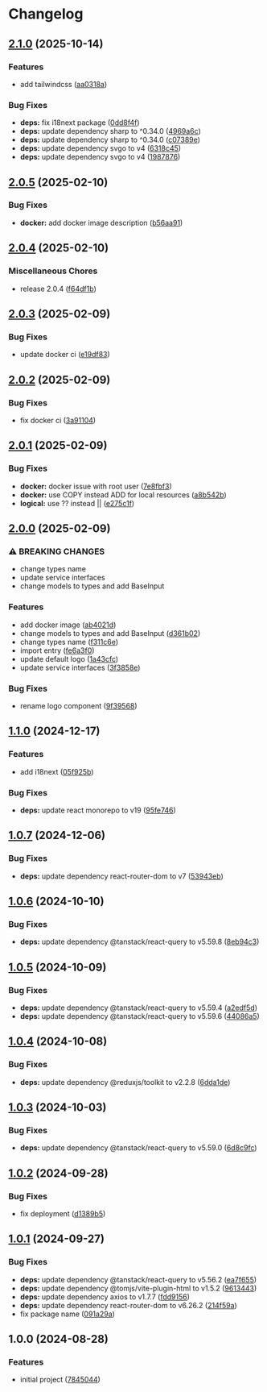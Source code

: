 # Changelog

## [2.1.0](https://github.com/thangved/react-boilerplate/compare/v2.0.5...v2.1.0) (2025-10-14)


### Features

* add tailwindcss ([aa0318a](https://github.com/thangved/react-boilerplate/commit/aa0318a8a504f3025aa6dd7d11e9fa9f198376b3))


### Bug Fixes

* **deps:** fix i18next package ([0dd8f4f](https://github.com/thangved/react-boilerplate/commit/0dd8f4f5f3fa7b846a821ac31195279aba029bc7))
* **deps:** update dependency sharp to ^0.34.0 ([4969a6c](https://github.com/thangved/react-boilerplate/commit/4969a6c18043716efc48cb38b30dbadd66ffa790))
* **deps:** update dependency sharp to ^0.34.0 ([c07389e](https://github.com/thangved/react-boilerplate/commit/c07389e9cf2e17ef4f57ea157ed5f29f25fe5f62))
* **deps:** update dependency svgo to v4 ([6318c45](https://github.com/thangved/react-boilerplate/commit/6318c458d8254a9da0a0b5b4b91ac4207cf88dcf))
* **deps:** update dependency svgo to v4 ([1987876](https://github.com/thangved/react-boilerplate/commit/1987876c76b07d84c1b23e643e04a4279d6f5821))

## [2.0.5](https://github.com/thangved/react-boilerplate/compare/v2.0.4...v2.0.5) (2025-02-10)

### Bug Fixes

- **docker:** add docker image description ([b56aa91](https://github.com/thangved/react-boilerplate/commit/b56aa911d4f24cef2c0b5b5a55bff74738630207))

## [2.0.4](https://github.com/thangved/react-boilerplate/compare/v2.0.3...v2.0.4) (2025-02-10)

### Miscellaneous Chores

- release 2.0.4 ([f64df1b](https://github.com/thangved/react-boilerplate/commit/f64df1b0b445e7a5d4478f29a17e76671fd968e9))

## [2.0.3](https://github.com/thangved/react-boilerplate/compare/v2.0.2...v2.0.3) (2025-02-09)

### Bug Fixes

- update docker ci ([e19df83](https://github.com/thangved/react-boilerplate/commit/e19df832cec668a4c83d3a531a04de5e915421d9))

## [2.0.2](https://github.com/thangved/react-boilerplate/compare/v2.0.1...v2.0.2) (2025-02-09)

### Bug Fixes

- fix docker ci ([3a91104](https://github.com/thangved/react-boilerplate/commit/3a9110410d5003a18748ff49c361d2c9b169abce))

## [2.0.1](https://github.com/thangved/react-boilerplate/compare/v2.0.0...v2.0.1) (2025-02-09)

### Bug Fixes

- **docker:** docker issue with root user ([7e8fbf3](https://github.com/thangved/react-boilerplate/commit/7e8fbf3ee4a8df04e366e211c0a5cb4cfdd00edb))
- **docker:** use COPY instead ADD for local resources ([a8b542b](https://github.com/thangved/react-boilerplate/commit/a8b542ba46f9e740f15325302c52a0dacbe18267))
- **logical:** use ?? instead || ([e275c1f](https://github.com/thangved/react-boilerplate/commit/e275c1f96a6e6d68e4ac1205918511f41b47966f))

## [2.0.0](https://github.com/thangved/react-boilerplate/compare/v1.1.0...v2.0.0) (2025-02-09)

### ⚠ BREAKING CHANGES

- change types name
- update service interfaces
- change models to types and add BaseInput

### Features

- add docker image ([ab4021d](https://github.com/thangved/react-boilerplate/commit/ab4021daa1fd622755a09019706750e164c57217))
- change models to types and add BaseInput ([d361b02](https://github.com/thangved/react-boilerplate/commit/d361b022b867e93fb308866303c6c342d11522c5))
- change types name ([f311c6e](https://github.com/thangved/react-boilerplate/commit/f311c6e0aa7ba084fdee415cd5af4a6240739997))
- import entry ([fe6a3f0](https://github.com/thangved/react-boilerplate/commit/fe6a3f03f93295dcf4fdef022ee521f6cb79409e))
- update default logo ([1a43cfc](https://github.com/thangved/react-boilerplate/commit/1a43cfce460ad8c84ec7ad258d238336976f6372))
- update service interfaces ([3f3858e](https://github.com/thangved/react-boilerplate/commit/3f3858e643d03854c30c21c97ad2466eab428d43))

### Bug Fixes

- rename logo component ([9f39568](https://github.com/thangved/react-boilerplate/commit/9f39568fd71d65698afad66e1cfb8aace7516853))

## [1.1.0](https://github.com/thangved/react-boilerplate/compare/v1.0.7...v1.1.0) (2024-12-17)

### Features

- add i18next ([05f925b](https://github.com/thangved/react-boilerplate/commit/05f925be508b94f7f1ab300b09c690c70d1dea7d))

### Bug Fixes

- **deps:** update react monorepo to v19 ([95fe746](https://github.com/thangved/react-boilerplate/commit/95fe7469d5116af762419e35fd97cce8e08b7d5d))

## [1.0.7](https://github.com/thangved/react-boilerplate/compare/v1.0.6...v1.0.7) (2024-12-06)

### Bug Fixes

- **deps:** update dependency react-router-dom to v7 ([53943eb](https://github.com/thangved/react-boilerplate/commit/53943eba42408d61280ee9ab029e9c5a008aa09a))

## [1.0.6](https://github.com/thangved/react-vite-template/compare/v1.0.5...v1.0.6) (2024-10-10)

### Bug Fixes

- **deps:** update dependency @tanstack/react-query to v5.59.8 ([8eb94c3](https://github.com/thangved/react-vite-template/commit/8eb94c3c7dfb523674055c7ceeeeb9b9788bda74))

## [1.0.5](https://github.com/thangved/react-vite-template/compare/v1.0.4...v1.0.5) (2024-10-09)

### Bug Fixes

- **deps:** update dependency @tanstack/react-query to v5.59.4 ([a2edf5d](https://github.com/thangved/react-vite-template/commit/a2edf5dbe7eb3df2d8e70fbae1e11af15f5a4181))
- **deps:** update dependency @tanstack/react-query to v5.59.6 ([44086a5](https://github.com/thangved/react-vite-template/commit/44086a522941c97b9e09143e4a62fa7107a993b9))

## [1.0.4](https://github.com/thangved/react-vite-template/compare/v1.0.3...v1.0.4) (2024-10-08)

### Bug Fixes

- **deps:** update dependency @reduxjs/toolkit to v2.2.8 ([6dda1de](https://github.com/thangved/react-vite-template/commit/6dda1ded2540c54492716c9226b0542e077df901))

## [1.0.3](https://github.com/thangved/react-vite-template/compare/v1.0.2...v1.0.3) (2024-10-03)

### Bug Fixes

- **deps:** update dependency @tanstack/react-query to v5.59.0 ([6d8c9fc](https://github.com/thangved/react-vite-template/commit/6d8c9fc4339d4a05804a782ba4c52a16316400ae))

## [1.0.2](https://github.com/thangved/react-vite-template/compare/v1.0.1...v1.0.2) (2024-09-28)

### Bug Fixes

- fix deployment ([d1389b5](https://github.com/thangved/react-vite-template/commit/d1389b5524b491df4064f43b70a5d433f986339a))

## [1.0.1](https://github.com/thangved/react-vite-template/compare/v1.0.0...v1.0.1) (2024-09-27)

### Bug Fixes

- **deps:** update dependency @tanstack/react-query to v5.56.2 ([ea7f655](https://github.com/thangved/react-vite-template/commit/ea7f6554558eee7797bcea91477a44ed57d8e79f))
- **deps:** update dependency @tomjs/vite-plugin-html to v1.5.2 ([9613443](https://github.com/thangved/react-vite-template/commit/9613443edc73d705b0a7dfc746214be0234be016))
- **deps:** update dependency axios to v1.7.7 ([fdd9156](https://github.com/thangved/react-vite-template/commit/fdd91561d0b97c7c71019888536f3a64f5d80cd8))
- **deps:** update dependency react-router-dom to v6.26.2 ([214f59a](https://github.com/thangved/react-vite-template/commit/214f59a2544d48920e299fc5684edd3c503f879b))
- fix package name ([091a29a](https://github.com/thangved/react-vite-template/commit/091a29a078f78689e03176af86b1968e9ba9e89f))

## 1.0.0 (2024-08-28)

### Features

- initial project ([7845044](https://github.com/thangved/react-vite-template/commit/784504460c78d1bec0c14d3f04d4a9115a2a427c))
